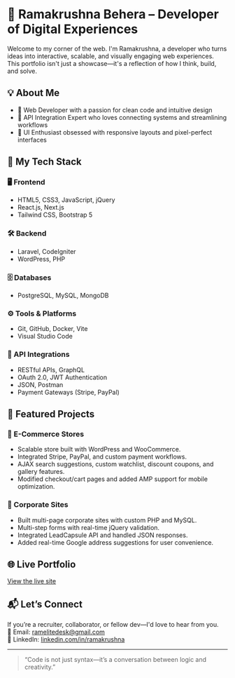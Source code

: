 # 🚀 Ramakrushna Behera – Developer of Digital Experiences

Welcome to my corner of the web. I'm Ramakrushna, a developer who turns ideas into interactive, scalable, and visually engaging web experiences. This portfolio isn't just a showcase—it's a reflection of how I think, build, and solve.

## 💡 About Me
- 🔧 Web Developer with a passion for clean code and intuitive design
- 🔗 API Integration Expert who loves connecting systems and streamlining workflows
- 🎨 UI Enthusiast obsessed with responsive layouts and pixel-perfect interfaces

## 🧰 My Tech Stack

### 🖥️ Frontend
- HTML5, CSS3, JavaScript, jQuery
- React.js, Next.js
- Tailwind CSS, Bootstrap 5

### 🛠️ Backend
- Laravel, CodeIgniter
- WordPress, PHP

### 🗄️ Databases
- PostgreSQL, MySQL, MongoDB

### ⚙️ Tools & Platforms
- Git, GitHub, Docker, Vite
- Visual Studio Code

### 🔌 API Integrations
- RESTful APIs, GraphQL
- OAuth 2.0, JWT Authentication
- JSON, Postman
- Payment Gateways (Stripe, PayPal)

## 📂 Featured Projects
### 🛒 E-Commerce Stores
- Scalable store built with WordPress and WooCommerce.
- Integrated Stripe, PayPal, and custom payment workflows.
- AJAX search suggestions, custom watchlist, discount coupons, and gallery features.
- Modified checkout/cart pages and added AMP support for mobile optimization.

### 🏢 Corporate Sites
- Built multi-page corporate sites with custom PHP and MySQL.
- Multi-step forms with real-time jQuery validation.
- Integrated LeadCapsule API and handled JSON responses.
- Added real-time Google address suggestions for user convenience.

## 🌐 Live Portfolio
[View the live site](https://ramelitedesk.github.io/ramakrushna-portfolio/)

## 📬 Let’s Connect
If you’re a recruiter, collaborator, or fellow dev—I'd love to hear from you.  
📧 Email: ramelitedesk@gmail.com  
🔗 LinkedIn: [linkedin.com/in/ramakrushna](https://www.linkedin.com/in/ramakrushna-behera-1bba59320)

---

> “Code is not just syntax—it’s a conversation between logic and creativity.”
